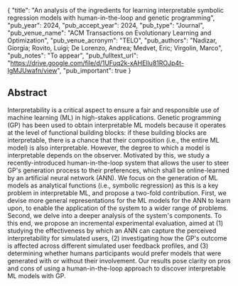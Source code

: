 {
  "title": "An analysis of the ingredients for learning interpretable symbolic regression models with human-in-the-loop and genetic programming",
  "pub_year": 2024,
  "pub_accept_year": 2024,
  "pub_type": "Journal",
  "pub_venue_name": "ACM Transactions on Evolutionary Learning and Optimization",
  "pub_venue_acronym": "TELO",
  "pub_authors": "Nadizar, Giorgia; Rovito, Luigi; De Lorenzo, Andrea; Medvet, Eric; Virgolin, Marco",
  "pub_notes": "To appear",
  "pub_fulltext_url": "https://drive.google.com/file/d/1UFuq2k-xAHEllu81ROJp4t-IgMJUwafn/view",
  "pub_important": true
}

## Abstract
Interpretability is a critical aspect to ensure a fair and responsible use of machine learning (ML) in high-stakes applications. Genetic programming (GP) has been used to obtain interpretable ML models  because it operates at the level of functional building blocks: if these building blocks are interpretable, there is a chance that their composition (i.e., the entire ML model) is also interpretable. However, the degree to which a model is interpretable depends on the observer. Motivated by this, we study a recently-introduced human-in-the-loop system that allows the user to steer GP's generation process to their preferences, which shall be online-learned by an artificial neural network (ANN). We focus on the generation of ML models as analytical functions (i.e., symbolic regression) as this is a key problem in interpretable ML, and propose a two-fold contribution. First, we devise more general representations for the ML models for the ANN to learn upon, to enable the application of the system to a wider range of problems. Second, we delve into a deeper analysis of the system's components. To this end, we propose an incremental experimental evaluation, aimed at (1) studying the effectiveness by which an ANN can capture the perceived interpretability for simulated users, (2) investigating how the GP's outcome is affected across different simulated user feedback profiles, and (3) determining whether humans participants would prefer models that were generated with or without their involvement. Our results pose clarity on pros and cons of using a human-in-the-loop approach to discover interpretable ML models with GP.
